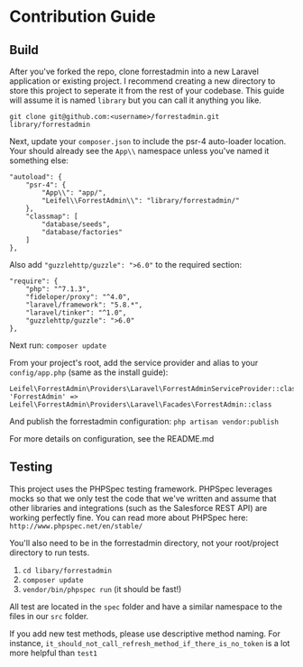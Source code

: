 # Contribution Guide
## Build

After you've forked the repo, clone forrestadmin into a new Laravel application or existing project. I recommend creating a new directory to store this project to seperate it from the rest of your codebase. This guide will assume it is named `library` but you can call it anything you like.

`git clone git@github.com:<username>/forrestadmin.git library/forrestadmin`

Next, update your `composer.json` to include the psr-4 auto-loader location. Your should already see the `App\\` namespace unless you've named it something else:
```
"autoload": {
    "psr-4": {
        "App\\": "app/",
        "Leifel\\ForrestAdmin\\": "library/forrestadmin/"
    },
    "classmap": [
        "database/seeds",
        "database/factories"
    ]
},
```

Also add `"guzzlehttp/guzzle": ">6.0"` to the required section:
```
"require": {
    "php": "^7.1.3",
    "fideloper/proxy": "^4.0",
    "laravel/framework": "5.8.*",
    "laravel/tinker": "^1.0",
    "guzzlehttp/guzzle": ">6.0"
},
```

Next run: `composer update`

From your project's root, add the service provider and alias to your `config/app.php` (same as the install guide):
```
Leifel\ForrestAdmin\Providers\Laravel\ForrestAdminServiceProvider::class
'ForrestAdmin' => Leifel\ForrestAdmin\Providers\Laravel\Facades\ForrestAdmin::class
```

And publish the forrestadmin configuration: `php artisan vendor:publish`

For more details on configuration, see the README.md

## Testing

This project uses the PHPSpec testing framework. PHPSpec leverages mocks so that we only test the code that we've written and assume that other libraries and integrations (such as the Salesforce REST API) are working perfectly fine. You can read more about PHPSpec here: `http://www.phpspec.net/en/stable/`

You'll also need to be in the forrestadmin directory, not your root/project directory to run tests.
1. `cd libary/forrestadmin`
2. `composer update`
3. `vendor/bin/phpspec run` (it should be fast!)

All test are located in the `spec` folder and have a similar namespace to the files in our `src` folder.

If you add new test methods, please use descriptive method naming. For instance, `it_should_not_call_refresh_method_if_there_is_no_token` is a lot more helpful than `test1`